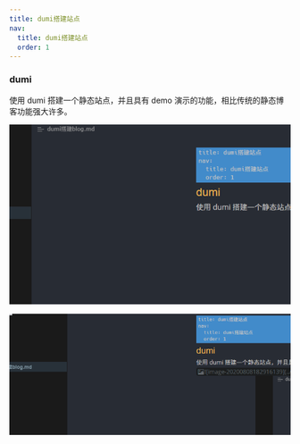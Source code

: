```yaml
---
title: dumi搭建站点
nav:
  title: dumi搭建站点
  order: 1
---
```


### dumi

使用 dumi 搭建一个静态站点，并且具有 demo 演示的功能，相比传统的静态博客功能强大许多。

![image-20200808182916139](../images/image-20200808182916139.png)

![image-20200808211705405](../images/image-20200808211705405.png)
